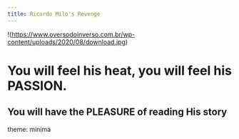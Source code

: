 ```yaml
---
title: Ricardo Milo's Revenge
---
```

!(https://www.oversodoinverso.com.br/wp-content/uploads/2020/08/download.jpg)
# You will feel his heat, you will feel his PASSION. 
## You will have the PLEASURE of reading His story
theme: minima
